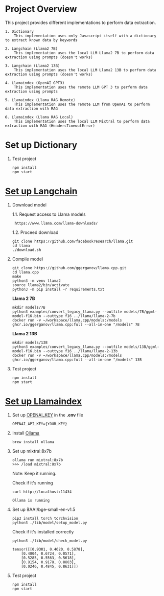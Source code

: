 # Project Overview

This project provides different implementations to perform data extraction.  

    1. Dictionary
        This implementation uses only Javascript itself with a dictionary to extract known data by keywords

    2. Langchain (Llama2 7B)
        This implementation uses the local LLM Llama2 7B to perform data extraction using prompts (doesn't works)

    3. Langchain (Llama2 13B)
        This implementation uses the local LLM Llama2 13B to perform data extraction using prompts (doesn't works)

    4. Llamaindex (OpenAI GPT3)
        This implementation uses the remote LLM GPT 3 to perform data extraction using prompts

    5. Llamaindex (Llama RAG Remote)
        This implementation uses the remote LLM from OpenAI to perform data extraction with RAG 

    6. Llamaindex (Llama RAG Local)
        This implementation uses the local LLM Mixtral to perform data extraction with RAG (HeadersTimeoutError)

# Set up Dictionary

1. Test project

    ```
    npm install
    npm start
    ```

# [Set up Langchain](https://js.langchain.com/docs/integrations/llms/llama_cpp/)

1. Download model

    1.1. Request access to Llama models

        https://www.llama.com/llama-downloads/

    1.2. Proceed download

    ```
    git clone https://github.com/facebookresearch/llama.git
    cd llama
    ./download.sh
    ```

2. Compile model

    ```
    git clone https://github.com/ggerganov/llama.cpp.git
    cd llama.cpp
    make
    python3 -m venv llama2
    source llama2/bin/activate
    python3 -m pip install -r requirements.txt
    ```

    **Llama 2 7B**
    ```
    mkdir models/7B
    python3 examples/convert_legacy_llama.py --outfile models/7B/ggml-model-f16.bin --outtype f16 ../llama/llama-2-7b
    docker run -v ~/workspace/llama.cpp/models:/models ghcr.io/ggerganov/llama.cpp:full --all-in-one "/models" 7B
    ```

    **Llama 2 13B**
    ```
    mkdir models/13B
    python3 examples/convert_legacy_llama.py --outfile models/13B/ggml-model-f16.bin --outtype f16 ../llama/llama-2-13b
    docker run -v ~/workspace/llama.cpp/models:/models ghcr.io/ggerganov/llama.cpp:full --all-in-one "/models" 13B
    ```

3. Test project

    ```
    npm install
    npm start
    ```

# [Set up Llamaindex](https://ts.llamaindex.ai/examples/local_llm)

1. Set up [OPENAI_KEY](https://platform.openai.com/api-keys) in the **.env** file

    ```
    OPENAI_API_KEY={YOUR_KEY}
    ```

2. Install [Ollama](https://ollama.com/)

    ```
    brew install ollama
    ```

3. Set up mixtral:8x7b

    ```
    ollama run mixtral:8x7b
    >>> /load mixtral:8x7b
    ```
    Note: Keep it running.

    Check if it's running
    ```
    curl http://localhost:11434

    Ollama is running
    ```

4. Set up BAAI/bge-small-en-v1.5

    ```
    pip3 install torch torchvision
    python3 ./lib/model/setup_model.py
    ```

    Check if it's installed correctly
    ```
    python3 ./lib/model/check_model.py

    tensor([[0.9301, 0.4620, 0.5878],
        [0.4004, 0.6724, 0.0571],
        [0.5285, 0.5563, 0.5618],
        [0.8154, 0.9178, 0.8803],
        [0.0246, 0.4845, 0.8631]])
    ```

5. Test project

    ```
    npm install
    npm start
    ```